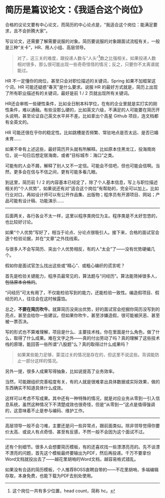 # 简历是篇议论文：《我适合这个岗位》

合格的议论文要有中心论文，而简历的中心论点是，“我适合这个岗位：能满足要求，且不会折腾大家”。

写议论文，还需要了解需要说服的对象。简历要说服的对象跟面试流程有关，一般是三种“关卡”，HR、用人小组、高层领导。

> 对了，这三关的难度，跟投递人数与“人头”[^人头]数之比强相关。如果投递人数相对很多，那么很可能出现一些奇奇怪怪的情况；反之，只要你不太离谱就能过。

HR 不一定懂你的岗位，甚至只会对职位描述的关键词，Spring 如果不加框架这个词，HR 可能还疑惑“春天”是什么要求。说服 HR 的最好方式就是，简历上出现了所有职业描述有的关键词，最好是前 1 / 2 页就出现所有关键词。

HR还会审核一些硬性条件，比如全日制本科学位，在有的企业里就是实打实的刚性条件，难以通融。有些没那么硬的，比如英文六级，不满足的人可能要在简历开头说明，甚至论证自己英文水平并不差。比如拿出个高星 Github 项目，连文档都有全英文的。

HR 可能还很在乎你的稳定性。比如跳槽是否频繁、常驻地点是否太远、是否已婚未育……

如果不幸有上述这些，最好简历开头就有所解释。比如原本住黑龙江，投海南岗位，说一句日后想定居海南，或者“目标城市：海口”之类。

可能有的人会不屑，解释了别人又不一定信。可能会不信吧，但也可能会信啊。当然，更多会在信与不信之间，更有可能多看几眼。

到这里，简历前 1 / 2 的内容基本已经定了，除了个人基本信息，写上与职位描述相关的“个人优势”，如果说还有对“适合这个岗位”有帮助的，完全可以加上。比如行业对口，再如设计师可以有公开作品集、出版物；程序员有开源项目、网站；产品可能有设计稿、功能演示……

---

后面两关，各行各业不太一样，这里以程序类岗位为主。程序类是不太好忽悠的，也比较好讨论。

如果“个人优势”写好了，相当于论点、分论点很吸引人。接下来，合格的面试官会逐个检验论据，并在“文章”之外找线索。

与很多人不会写简历、突出个人优势相反，有的人“太会”了——没有优势硬编几个。

假如你是面试官怎么找出这些或“精心”、或粗心编织的谎言呢？

首先是检验关键能力，程序员最常见的，算法题与“问经历”。算法能筛掉很多人，~~包括原本合格的~~。

“问经历”可太有用了，不仅能检验写到的能力，还能检验一致性。编造假项目、假经历的人，往往会在这时候露馅。

总之，**不要在简历吹牛**。就算简历没突出优势，好的面试官会挖掘你简历没写到的亮点，甚至会给你一些建议。但如果你吹牛，甚至涉嫌造假，很可能被厌恶、甚至被一票否决。

写的形式也不算难理解，项目是什么、主要技术栈，你在里面是什么角色，做了什么，取得了什么成果。难在文字之外——真的付出劳动了吗？真的理解了这些技术栈的原理，能回答一些所谓“八股题”么？真的取得过什么成果吗？

> 如果某些能力足够，蒙混过关的情况是存在的，但这里不说这些。背调能防止一部分这样的情况。

另外一提，很多人成果写得抽象，比如说提高了业务效率。

当然，可能跟组织完善程度有关，有的人就是很难拿出具体数据或实际效果，做的东西确实不知道具体什么成效。

这样可以考虑不写成果。其中还有一种特殊的情况，就是对应业务从零到一引入信息系统，虽然这种情况下不清楚成效也很奇怪，但是“从零到一”这点是值得强调的，这意味着不止是参与编码、维护工作。

---

高层领导一般不会刁难，主要还是问一些异常点，跟前面类似。除非领导觉得你要价太高、或说人有点奇怪、甚至有反感，不然一般不会因为这个面试不过。

---

还有个别细节。很多人会想要简历模板，有的还喜欢找一些漂漂亮亮的。先不谈漂不漂亮的问题，首先这个模板最终要输出为PDF，然后再投递。千万不要拿份Word文档就投出去了——越花里胡哨的Word文档，越容易格式错乱。

如果没有合适的简历模板，个人推荐BOSS直聘自带的——不花里胡哨，多端编辑存取，本身免费，也能下载为PDF去别处使用。

[^人头]: 这个岗位一共有多少位置，head count，简称 hc。
